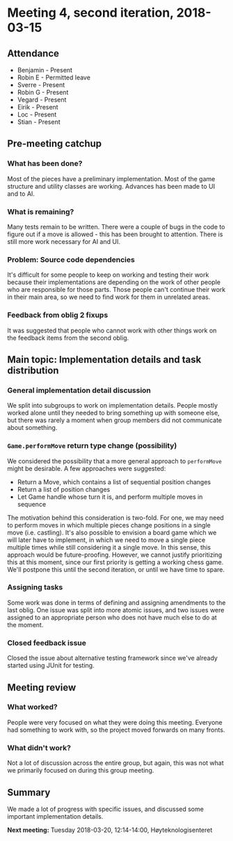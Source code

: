 # Meeting 4, second iteration, 2018-03-15

## Attendance

- Benjamin - Present
- Robin E - Permitted leave
- Sverre - Present
- Robin G - Present
- Vegard - Present
- Eirik - Present
- Loc - Present
- Stian - Present

## Pre-meeting catchup

### What has been done?

Most of the pieces have a preliminary implementation. Most of the game structure and utility classes are working. Advances has been made to UI and to AI.

### What is remaining?

Many tests remain to be written. There were a couple of bugs in the code to figure out if a move is allowed - this has been brought to attention. There is still more work necessary for AI and UI.

### Problem: Source code dependencies

It's difficult for some people to keep on working and testing their work because their implementations are depending on the work of other people who are responsible for those parts. Those people can't continue their work in their main area, so we need to find work for them in unrelated areas.

### Feedback from oblig 2 fixups

It was suggested that people who cannot work with other things work on the feedback items from the second oblig.

## Main topic: Implementation details and task distribution

### General implementation detail discussion

We split into subgroups to work on implementation details. People mostly worked alone until they needed to bring something up with someone else, but there was rarely a moment when group members did not communicate about something.

### `Game.performMove` return type change (possibility)

We considered the possibility that a more general approach to `performMove` might be desirable. A few approaches were suggested:

- Return a Move, which contains a list of sequential position changes
- Return a list of position changes
- Let Game handle whose turn it is, and perform multiple moves in sequence

The motivation behind this consideration is two-fold. For one, we may need to perform moves in which multiple pieces change positions in a single move (i.e. castling). It's also possible to envision a board game which we will later have to implement, in which we need to move a single piece multiple times while still considering it a single move. In this sense, this approach would be future-proofing. However, we cannot justify prioritizing this at this moment, since our first priority is getting a working chess game. We'll postpone this until the second iteration, or until we have time to spare.

### Assigning tasks

Some work was done in terms of defining and assigning amendments to the last oblig. One issue was split into more atomic issues, and two issues were assigned to an appropriate person who does not have much else to do at the moment.

### Closed feedback issue

Closed the issue about alternative testing framework since we've already started using JUnit for testing.

## Meeting review

### What worked?

People were very focused on what they were doing this meeting. Everyone had something to work with, so the project moved forwards on many fronts.

### What didn't work?

Not a lot of discussion across the entire group, but again, this was not what we primarily focused on during this group meeting.

## Summary

We made a lot of progress with specific issues, and discussed some important implementation details.


**Next meeting:** Tuesday 2018-03-20, 12:14-14:00, Høyteknologisenteret
